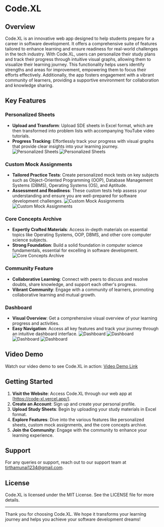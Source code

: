 ﻿# Code.XL

## Overview

Code.XL is an innovative web app designed to help students prepare for a career in software development. It offers a comprehensive suite of features tailored to enhance learning and ensure readiness for real-world challenges in the tech industry. With Code.XL, users can personalize their study plans and track their progress through intuitive visual graphs, allowing them to visualize their learning journey. This functionality helps users identify strengths and areas for improvement, empowering them to focus their efforts effectively. Additionally, the app fosters engagement with a vibrant community of learners, providing a supportive environment for collaboration and knowledge sharing.

## Key Features

### Personalized Sheets

- **Upload and Transform**: Upload SDE sheets in Excel format, which are then transformed into problem lists with accompanying YouTube video tutorials.
- **Progress Tracking**: Effortlessly track your progress with visual graphs that provide clear insights into your learning journey.
  ![Personalized Sheets](Frontend/src/assets/sheet1.png)
  ![Personalized Sheets](Frontend/src/assets/sheet2.png)

### Custom Mock Assignments

- **Tailored Practice Tests**: Create personalized mock tests on key subjects such as Object-Oriented Programming (OOP), Database Management Systems (DBMS), Operating Systems (OS), and Aptitude.
- **Assessment and Readiness**: These custom tests help assess your understanding and ensure you are well-prepared for software development challenges.
  ![Custom Mock Assignments](Frontend/src/assets/Mock1.png)
  ![Custom Mock Assignments](Frontend/src/assets/Mock2.png)

### Core Concepts Archive

- **Expertly Crafted Materials**: Access in-depth materials on essential topics like Operating Systems, OOP, DBMS, and other core computer science subjects.
- **Strong Foundation**: Build a solid foundation in computer science fundamentals, essential for excelling in software development.
  ![Core Concepts Archive](Frontend/src/assets/core1.png)

### Community Feature

- **Collaborative Learning**: Connect with peers to discuss and resolve doubts, share knowledge, and support each other's progress.
- **Vibrant Community**: Engage with a community of learners, promoting collaborative learning and mutual growth.

### Dashboard

- **Visual Overview**: Get a comprehensive visual overview of your learning progress and activities.
- **Easy Navigation**: Access all key features and track your journey through an intuitive dashboard interface.
  ![Dashboard](Frontend/src/assets/Dash1.png)
  ![Dashboard](Frontend/src/assets/Dash2.png)
  ![Dashboard](Frontend/src/assets/Dash3.png)
  ![Dashboard](Frontend/src/assets/Dash4.png)

## Video Demo

Watch our video demo to see Code.XL in action: [Video Demo Link](https://drive.google.com/file/d/1ivNQrtOYQaofHKUEowIwtOstiGGktADP/view?usp=sharing)

## Getting Started

1. **Visit the Website**: Access Code.XL through our web app at [https://code-xl.vercel.app/].
2. **Create an Account**: Sign up and create your personal profile.
3. **Upload Study Sheets**: Begin by uploading your study materials in Excel format.
4. **Explore Features**: Dive into the various features like personalized sheets, custom mock assignments, and the core concepts archive.
5. **Join the Community**: Engage with the community to enhance your learning experience.

## Support

For any queries or support, reach out to our support team at [tirthamunai1234@gmail.com](mailto:tirthamunai1234@gmail.com).

## License

Code.XL is licensed under the MIT License. See the LICENSE file for more details.

---

Thank you for choosing Code.XL. We hope it transforms your learning journey and helps you achieve your software development dreams!
